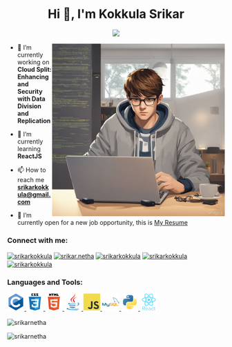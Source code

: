 <h1 align="center">Hi 👋, I'm Kokkula Srikar</h1>
<!-- <h3 align="center">I'm a final-year Bachelor of Technology student at Gurunanak Institutions Technical Campus, pursuing a degree in Computer Science Engineering</h3> --!>

<!-- This is a comment in the README file -->
<p align="center">
  <a href="https://github.com/DenverCoder1/readme-typing-svg">
    <img src="https://readme-typing-svg.herokuapp.com?font=Fira+Code&size=24&color=000000&center=true&vCenter=true&width=500&height=50&lines=btech+final+year+student+passionate+about+tech;Java+Developer;Front-End+Developer;Machine+Learning+Enthusiast;GitHub+Contributor;Active+Learner+and+Researcher">
  </a>
</p>


<a target="_blank" align="center">
  <img align="right" alt="Coding" width="400" src="https://github.com/srikarnetha/srikarnetha/blob/main/5ef1144e2f8343038afe0eb88a2e10e3.jpeg?raw=true" />
</a>


- 🔭 I’m currently working on **Cloud Split: Enhancing and Security with Data Division and Replication**

- 🌱 I’m currently learning **ReactJS**

- 📫 How to reach me **srikarkokkula@gmail.com**

- 📄 I’m currently open for a new job opportunity, this is <a href="https://drive.google.com/file/d/1mezxg8T3tOsFXK9Hc28mg9O41qOpC2KG/view?usp=drivesdk" target="_blank">My Resume</a><a href="link-to-your-resume.pdf" target="_blank"></a>

<h3 align="left">Connect with me:</h3>
<p align="left">
<a href="https://linkedin.com/in/srikarkokkula" target="blank"><img align="center" src="https://raw.githubusercontent.com/rahuldkjain/github-profile-readme-generator/master/src/images/icons/Social/linked-in-alt.svg" alt="srikarkokkula" height="30" width="40" /></a>
<a href="https://instagram.com/srikar.netha" target="blank"><img align="center" src="https://raw.githubusercontent.com/rahuldkjain/github-profile-readme-generator/master/src/images/icons/Social/instagram.svg" alt="srikar.netha" height="30" width="40" /></a>
<a href="https://www.hackerrank.com/srikarkokkula" target="blank"><img align="center" src="https://raw.githubusercontent.com/rahuldkjain/github-profile-readme-generator/master/src/images/icons/Social/hackerrank.svg" alt="srikarkokkula" height="30" width="40" /></a>
<a href="https://www.leetcode.com/srikarkokkula" target="blank"><img align="center" src="https://raw.githubusercontent.com/rahuldkjain/github-profile-readme-generator/master/src/images/icons/Social/leet-code.svg" alt="srikarkokkula" height="30" width="40" /></a>
<a href="https://auth.geeksforgeeks.org/user/srikarkokkula" target="blank"><img align="center" src="https://raw.githubusercontent.com/rahuldkjain/github-profile-readme-generator/master/src/images/icons/Social/geeks-for-geeks.svg" alt="srikarkokkula" height="30" width="40" /></a>
</p>

<h3 align="left">Languages and Tools:</h3>
<p align="left"> <a href="https://www.cprogramming.com/" target="_blank" rel="noreferrer"> <img src="https://raw.githubusercontent.com/devicons/devicon/master/icons/c/c-original.svg" alt="c" width="40" height="40"/> </a> <a href="https://www.w3schools.com/css/" target="_blank" rel="noreferrer"> <img src="https://raw.githubusercontent.com/devicons/devicon/master/icons/css3/css3-original-wordmark.svg" alt="css3" width="40" height="40"/> </a> <a href="https://www.w3.org/html/" target="_blank" rel="noreferrer"> <img src="https://raw.githubusercontent.com/devicons/devicon/master/icons/html5/html5-original-wordmark.svg" alt="html5" width="40" height="40"/> </a> <a href="https://www.java.com" target="_blank" rel="noreferrer"> <img src="https://raw.githubusercontent.com/devicons/devicon/master/icons/java/java-original.svg" alt="java" width="40" height="40"/> </a> <a href="https://developer.mozilla.org/en-US/docs/Web/JavaScript" target="_blank" rel="noreferrer"> <img src="https://raw.githubusercontent.com/devicons/devicon/master/icons/javascript/javascript-original.svg" alt="javascript" width="40" height="40"/> </a> <a href="https://www.mysql.com/" target="_blank" rel="noreferrer"> <img src="https://raw.githubusercontent.com/devicons/devicon/master/icons/mysql/mysql-original-wordmark.svg" alt="mysql" width="40" height="40"/> </a> <a href="https://www.python.org" target="_blank" rel="noreferrer"> <img src="https://raw.githubusercontent.com/devicons/devicon/master/icons/python/python-original.svg" alt="python" width="40" height="40"/> </a> <a href="https://reactjs.org/" target="_blank" rel="noreferrer"> <img src="https://raw.githubusercontent.com/devicons/devicon/master/icons/react/react-original-wordmark.svg" alt="react" width="40" height="40"/> </a> </p>

<p><img align="center" src="https://github-readme-stats.vercel.app/api/top-langs?username=srikarnetha&show_icons=true&locale=en&layout=compact" alt="srikarnetha" /></p>
<p><img align="center" src="https://github-readme-stats.vercel.app/api/top-langs?username=srikarnetha&show_icons=true&locale=en&layout=compact" alt="srikarnetha" /></p>
